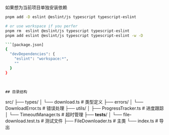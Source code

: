 


如果想为当前项目单独安装依赖
```sh
pnpm add -D eslint @eslint/js typescript typescript-eslint

# or use workspace if you perfer
pnpm rm  eslint @eslint/js typescript typescript-eslint
pnpm add eslint @eslint/js typescript typescript-eslint -w -D

```[package.json]
{
  "devDependencies": {
    "eslint": "workspace:*",
    ""
  }
}
```
```


## 目录结构
```
src/
├── types/
│   └── download.ts          # 类型定义
├── errors/
│   └── DownloadError.ts     # 错误处理
├── utils/
│   ├── ProgressTracker.ts   # 进度跟踪
│   └── TimeoutManager.ts    # 超时管理
├── __tests__/
│   └── file-download.test.ts # 测试文件
├── FileDownloader.ts        # 主类
└── index.ts                 # 导出
```



